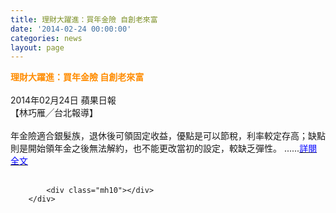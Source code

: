 ```yaml
---
title: 理財大躍進：買年金險 自創老來富
date: '2014-02-24 00:00:00'
categories: news
layout: page
---
```


<div class="text">
			<div>
	<div>
		<span style="color: rgb(255, 140, 0);"><span style="font-size: 14px;"><strong>理財大躍進：買年金險 自創老來富</strong></span></span></div>
	<div>
		&nbsp;</div>
	<div>
		2014年02月24日 蘋果日報</div>
	<div>
		【林巧雁╱台北報導】</div>
	<div>
		&nbsp;</div>
	<div>
		年金險適合銀髮族，退休後可領固定收益，優點是可以節稅，利率較定存高；缺點則是開始領年金之後無法解約，也不能更改當初的設定，較缺乏彈性。 ......<a href="http://www.appledaily.com.tw/appledaily/article/finance/20140224/35659884/%E7%90%86%E8%B2%A1%E5%A4%A7%E8%BA%8D%E9%80%B2%EF%BC%9A%E8%B2%B7%E5%B9%B4%E9%87%91%E9%9A%AA%E8%87%AA%E5%89%B5%E8%80%81%E4%BE%86%E5%AF%8C" target="_blank"><span style="color: rgb(0, 0, 255);">詳閱全文</span></a></div>
</div>
<div>
	&nbsp;</div>

			<div class="mh10"></div>
		</div>